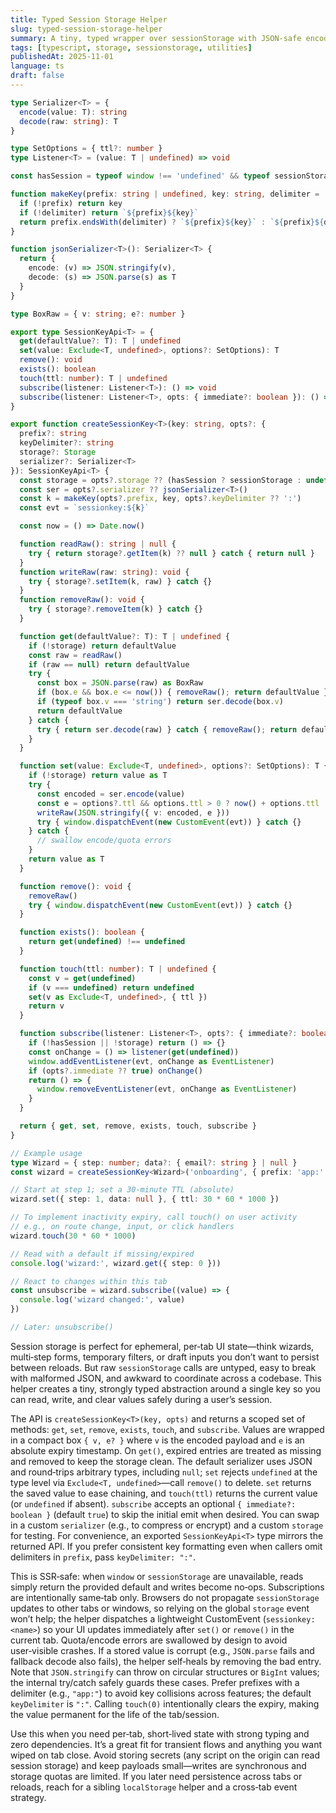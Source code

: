 ```yaml
---
title: Typed Session Storage Helper
slug: typed-session-storage-helper
summary: A tiny, typed wrapper over sessionStorage with JSON-safe encoding, optional TTL, namespacing, SSR guards, and simple subscriptions for per‑tab state.
tags: [typescript, storage, sessionstorage, utilities]
publishedAt: 2025-11-01
language: ts
draft: false
---
```


```ts
type Serializer<T> = {
  encode(value: T): string
  decode(raw: string): T
}

type SetOptions = { ttl?: number }
type Listener<T> = (value: T | undefined) => void

const hasSession = typeof window !== 'undefined' && typeof sessionStorage !== 'undefined'

function makeKey(prefix: string | undefined, key: string, delimiter = '') {
  if (!prefix) return key
  if (!delimiter) return `${prefix}${key}`
  return prefix.endsWith(delimiter) ? `${prefix}${key}` : `${prefix}${delimiter}${key}`
}

function jsonSerializer<T>(): Serializer<T> {
  return {
    encode: (v) => JSON.stringify(v),
    decode: (s) => JSON.parse(s) as T
  }
}

type BoxRaw = { v: string; e?: number }

export type SessionKeyApi<T> = {
  get(defaultValue?: T): T | undefined
  set(value: Exclude<T, undefined>, options?: SetOptions): T
  remove(): void
  exists(): boolean
  touch(ttl: number): T | undefined
  subscribe(listener: Listener<T>): () => void
  subscribe(listener: Listener<T>, opts: { immediate?: boolean }): () => void
}

export function createSessionKey<T>(key: string, opts?: {
  prefix?: string
  keyDelimiter?: string
  storage?: Storage
  serializer?: Serializer<T>
}): SessionKeyApi<T> {
  const storage = opts?.storage ?? (hasSession ? sessionStorage : undefined)
  const ser = opts?.serializer ?? jsonSerializer<T>()
  const k = makeKey(opts?.prefix, key, opts?.keyDelimiter ?? ':')
  const evt = `sessionkey:${k}`

  const now = () => Date.now()

  function readRaw(): string | null {
    try { return storage?.getItem(k) ?? null } catch { return null }
  }
  function writeRaw(raw: string): void {
    try { storage?.setItem(k, raw) } catch {}
  }
  function removeRaw(): void {
    try { storage?.removeItem(k) } catch {}
  }

  function get(defaultValue?: T): T | undefined {
    if (!storage) return defaultValue
    const raw = readRaw()
    if (raw == null) return defaultValue
    try {
      const box = JSON.parse(raw) as BoxRaw
      if (box.e && box.e <= now()) { removeRaw(); return defaultValue }
      if (typeof box.v === 'string') return ser.decode(box.v)
      return defaultValue
    } catch {
      try { return ser.decode(raw) } catch { removeRaw(); return defaultValue }
    }
  }

  function set(value: Exclude<T, undefined>, options?: SetOptions): T {
    if (!storage) return value as T
    try {
      const encoded = ser.encode(value)
      const e = options?.ttl && options.ttl > 0 ? now() + options.ttl : undefined
      writeRaw(JSON.stringify({ v: encoded, e }))
      try { window.dispatchEvent(new CustomEvent(evt)) } catch {}
    } catch {
      // swallow encode/quota errors
    }
    return value as T
  }

  function remove(): void {
    removeRaw()
    try { window.dispatchEvent(new CustomEvent(evt)) } catch {}
  }

  function exists(): boolean {
    return get(undefined) !== undefined
  }

  function touch(ttl: number): T | undefined {
    const v = get(undefined)
    if (v === undefined) return undefined
    set(v as Exclude<T, undefined>, { ttl })
    return v
  }

  function subscribe(listener: Listener<T>, opts?: { immediate?: boolean }): () => void {
    if (!hasSession || !storage) return () => {}
    const onChange = () => listener(get(undefined))
    window.addEventListener(evt, onChange as EventListener)
    if (opts?.immediate ?? true) onChange()
    return () => {
      window.removeEventListener(evt, onChange as EventListener)
    }
  }

  return { get, set, remove, exists, touch, subscribe }
}

// Example usage
type Wizard = { step: number; data?: { email?: string } | null }
const wizard = createSessionKey<Wizard>('onboarding', { prefix: 'app:' })

// Start at step 1; set a 30‑minute TTL (absolute)
wizard.set({ step: 1, data: null }, { ttl: 30 * 60 * 1000 })

// To implement inactivity expiry, call touch() on user activity
// e.g., on route change, input, or click handlers
wizard.touch(30 * 60 * 1000)

// Read with a default if missing/expired
console.log('wizard:', wizard.get({ step: 0 }))

// React to changes within this tab
const unsubscribe = wizard.subscribe((value) => {
  console.log('wizard changed:', value)
})

// Later: unsubscribe()
```

Session storage is perfect for ephemeral, per‑tab UI state—think wizards, multi‑step forms, temporary filters, or draft inputs you don’t want to persist between reloads. But raw `sessionStorage` calls are untyped, easy to break with malformed JSON, and awkward to coordinate across a codebase. This helper creates a tiny, strongly typed abstraction around a single key so you can read, write, and clear values safely during a user’s session.

The API is `createSessionKey<T>(key, opts)` and returns a scoped set of methods: `get`, `set`, `remove`, `exists`, `touch`, and `subscribe`. Values are wrapped in a compact box `{ v, e? }` where `v` is the encoded payload and `e` is an absolute expiry timestamp. On `get()`, expired entries are treated as missing and removed to keep the storage clean. The default serializer uses JSON and round‑trips arbitrary types, including `null`; `set` rejects `undefined` at the type level via `Exclude<T, undefined>`—call `remove()` to delete. `set` returns the saved value to ease chaining, and `touch(ttl)` returns the current value (or `undefined` if absent). `subscribe` accepts an optional `{ immediate?: boolean }` (default `true`) to skip the initial emit when desired. You can swap in a custom `serializer` (e.g., to compress or encrypt) and a custom `storage` for testing. For convenience, an exported `SessionKeyApi<T>` type mirrors the returned API. If you prefer consistent key formatting even when callers omit delimiters in `prefix`, pass `keyDelimiter: ":"`.

This is SSR‑safe: when `window` or `sessionStorage` are unavailable, reads simply return the provided default and writes become no‑ops. Subscriptions are intentionally same‑tab only. Browsers do not propagate `sessionStorage` updates to other tabs or windows, so relying on the global `storage` event won’t help; the helper dispatches a lightweight CustomEvent (`sessionkey:<name>`) so your UI updates immediately after `set()` or `remove()` in the current tab. Quota/encode errors are swallowed by design to avoid user‑visible crashes. If a stored value is corrupt (e.g., `JSON.parse` fails and fallback decode also fails), the helper self‑heals by removing the bad entry. Note that `JSON.stringify` can throw on circular structures or `BigInt` values; the internal try/catch safely guards these cases. Prefer prefixes with a delimiter (e.g., `"app:"`) to avoid key collisions across features; the default `keyDelimiter` is `":"`. Calling `touch(0)` intentionally clears the expiry, making the value permanent for the life of the tab/session.

Use this when you need per‑tab, short‑lived state with strong typing and zero dependencies. It’s a great fit for transient flows and anything you want wiped on tab close. Avoid storing secrets (any script on the origin can read session storage) and keep payloads small—writes are synchronous and storage quotas are limited. If you later need persistence across tabs or reloads, reach for a sibling `localStorage` helper and a cross‑tab event strategy.
